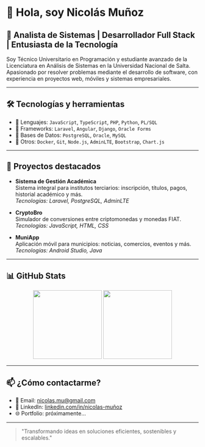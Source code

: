 # 👋 Hola, soy Nicolás Muñoz

## 💼 Analista de Sistemas | Desarrollador Full Stack | Entusiasta de la Tecnología

Soy Técnico Universitario en Programación y estudiante avanzado de la Licenciatura en Análisis de Sistemas en la Universidad Nacional de Salta. Apasionado por resolver problemas mediante el desarrollo de software, con experiencia en proyectos web, móviles y sistemas empresariales.

---

## 🛠 Tecnologías y herramientas

- 🔹 Lenguajes: `JavaScript`, `TypeScript`, `PHP`, `Python`, `PL/SQL`
- 🔹 Frameworks: `Laravel`, `Angular`, `Django`, `Oracle Forms`
- 🔹 Bases de Datos: `PostgreSQL`, `Oracle`, `MySQL`
- 🔹 Otros: `Docker`, `Git`, `Node.js`, `AdminLTE`, `Bootstrap`, `Chart.js`

---

## 📌 Proyectos destacados

- **Sistema de Gestión Académica**  
  Sistema integral para institutos terciarios: inscripción, títulos, pagos, historial académico y más.  
  _Tecnologías: Laravel, PostgreSQL, AdminLTE_

- **CryptoBro**  
  Simulador de conversiones entre criptomonedas y monedas FIAT.  
  _Tecnologías: JavaScript, HTML, CSS_

- **MuniApp**  
  Aplicación móvil para municipios: noticias, comercios, eventos y más.  
  _Tecnologías: Android Studio, Java_

---

## 📊 GitHub Stats

<p align="center">
  <img height="180em" src="https://github-readme-stats.vercel.app/api?username=niclovich&show_icons=true&hide_border=true&count_private=true&theme=default" />
  <img height="180em" src="https://github-readme-stats.vercel.app/api/top-langs/?username=niclovich&layout=compact&theme=default" />
</p>

---

## 📫 ¿Cómo contactarme?

- 📧 Email: [nicolas.mu@gmail.com](mailto:nicolas.mu@gmail.com)
- 💼 LinkedIn: [linkedin.com/in/nicolas-muñoz](https://linkedin.com/in/nicolas-muñoz)
- 🌐 Portfolio: próximamente...

---

> "Transformando ideas en soluciones eficientes, sostenibles y escalables."

